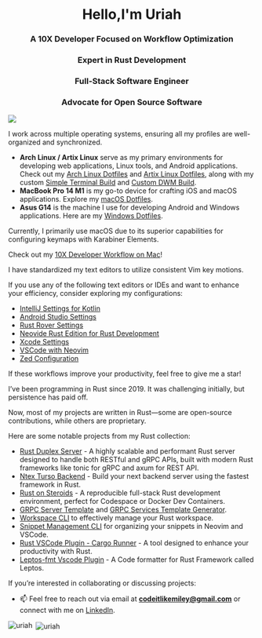 <h1 align="center">Hello,I'm Uriah </h1>
<h3 align="center">A 10X Developer Focused on Workflow Optimization</h3>
<h3 align="center">Expert in Rust Development</h3>
<h3 align="center">Full-Stack Software Engineer</h3>
<h3 align="center">Advocate for Open Source Software</h3>

![](https://komarev.com/ghpvc/?username=codeitlikemiley)

I work across multiple operating systems, ensuring all my profiles are well-organized and synchronized.

- **Arch Linux / Artix Linux** serve as my primary environments for developing web applications, Linux tools, and Android applications. Check out my [Arch Linux Dotfiles](https://github.com/codeitlikemiley/huawei-mb13-dotfiles-archlinux) and [Artix Linux Dotfiles](https://github.com/codeitlikemiley/artix-dotfiles), along with my custom [Simple Terminal Build](https://github.com/codeitlikemiley/st) and [Custom DWM Build](https://github.com/codeitlikemiley/dwm).
- **MacBook Pro 14 M1** is my go-to device for crafting iOS and macOS applications. Explore my [macOS Dotfiles](https://github.com/goldcoders/mac-m1-dotfiles).
- **Asus G14** is the machine I use for developing Android and Windows applications. Here are my [Windows Dotfiles](https://github.com/goldcoders/windows-10-dotfiles).

Currently, I primarily use macOS due to its superior capabilities for configuring keymaps with Karabiner Elements.

Check out my [10X Developer Workflow on Mac](https://github.com/codeitlikemiley/10x-dev-macosx-workflow)!

I have standardized my text editors to utilize consistent Vim key motions.

If you use any of the following text editors or IDEs and want to enhance your efficiency, consider exploring my configurations:

- [IntelliJ Settings for Kotlin](https://github.com/codeitlikemiley/kotlin-settings)
- [Android Studio Settings](https://github.com/codeitlikemiley/android-studio-settings)
- [Rust Rover Settings](https://github.com/codeitlikemiley/rust-rover-settings)
- [Neovide Rust Edition for Rust Development](https://github.com/codeitlikemiley/nvim)
- [Xcode Settings](https://github.com/codeitlikemiley/xcode-settings)
- [VSCode with Neovim](https://github.com/codeitlikemiley/vscode-neovim)
- [Zed Configuration](https://github.com/codeitlikemiley/zed-config)

If these workflows improve your productivity, feel free to give me a star!

I’ve been programming in Rust since 2019. It was challenging initially, but persistence has paid off.

Now, most of my projects are written in Rust—some are open-source contributions, while others are proprietary.

Here are some notable projects from my Rust collection:

- [Rust Duplex Server](https://github.com/codeitlikemiley/duplex-server-rs) - A highly scalable and performant Rust server designed to handle both RESTful and gRPC APIs, built with modern Rust frameworks like tonic for gRPC and axum for REST API.
- [Ntex Turso Backend](https://github.com/codeitlikemiley/ntex-turso-backend) - Build your next backend server using the fastest framework in Rust.
- [Rust on Steroids](https://github.com/codeitlikemiley/rust-on-steroids) - A reproducible full-stack Rust development environment, perfect for Codespace or Docker Dev Containers.
- [GRPC Server Template](http://github.com/codeitlikemiley/server_template) and [GRPC Services Template Generator](http://github.com/codeitlikemiley/service_template).
- [Workspace CLI](http://github.com/codeitlikemiley/ws-cli) to effectively manage your Rust workspace.
- [Snippet Management CLI](https://github.com/codeitlikemiley/snipr) for organizing your snippets in Neovim and VSCode.
- [Rust VSCode Plugin - Cargo Runner](https://github.com/codeitlikemiley/cargo-runner) - A tool designed to enhance your productivity with Rust.
- [Leptos-fmt Vscode Plugin](https://github.com/codeitlikemiley/leptos-fmt) - A Code formatter for Rust Framework called Leptos. 

If you’re interested in collaborating or discussing projects:

- 📫 Feel free to reach out via email at **codeitlikemiley@gmail.com** or connect with me on [LinkedIn](https://www.linkedin.com/in/uriahg/).

<p align="left"><img align="left" src="https://github-readme-stats.vercel.app/api/top-langs/?username=codeitlikemiley&layout=compact&hide=html" alt="uriah" /></p>

<p>&nbsp;<img align="center" src="https://github-readme-stats.vercel.app/api?username=codeitlikemiley&show_icons=true" alt="uriah" /></p>
